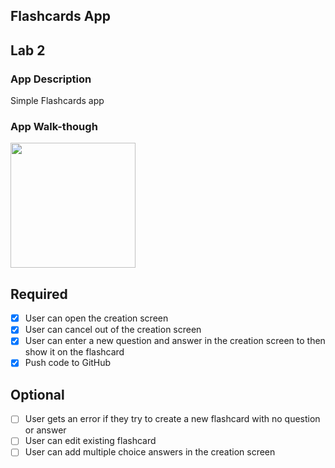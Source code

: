 ## Flashcards App

## Lab 2 

### App Description
Simple Flashcards app

### App Walk-though
<img src="https://media.giphy.com/media/QZRKDGhZKEXLUelCOV/giphy.gif" width=200><br>

## Required
- [x] User can open the creation screen
- [x] User can cancel out of the creation screen
- [x] User can enter a new question and answer in the creation screen to then show it on the flashcard
- [x] Push code to GitHub
## Optional
- [ ] User gets an error if they try to create a new flashcard with no question or answer
- [ ] User can edit existing flashcard
- [ ] User can add multiple choice answers in the creation screen
